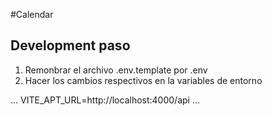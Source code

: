 #Calendar

## Development paso

1. Remonbrar el archivo .env.template por .env
2. Hacer los cambios respectivos en la variables de entorno

...
VITE_APT_URL=http://localhost:4000/api
...
